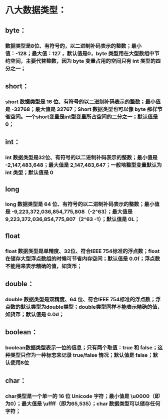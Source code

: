 # 八大数据类型：
## byte：
### 数据类型是8位、有符号的，以二进制补码表示的整数；最小值：-128；最大值：127 ，默认值是0，byte 类型用在大型数组中节约空间，主要代替整数，因为 byte 变量占用的空间只有 int 类型的四分之一；
## short：
### short 数据类型是 16 位、有符号的以二进制补码表示的整数；最小值是 -32768；最大值是 32767；Short 数据类型也可以像 byte 那样节省空间。一个short变量是int型变量所占空间的二分之一；默认值是 0；
## int：
### int 数据类型是32位、有符号的以二进制补码表示的整数；最小值是 -2,147,483,648；最大值是 2,147,483,647；一般地整型变量默认为 int 类型；默认值是 0
## long
### long 数据类型是 64 位、有符号的以二进制补码表示的整数；最小值是 -9,223,372,036,854,775,808（-2^63）；最大值是 9,223,372,036,854,775,807（2^63 -1）；默认值是 0L；
## float
### float 数据类型是单精度、32位、符合IEEE 754标准的浮点数；float 在储存大型浮点数组的时候可节省内存空间；默认值是 0.0f；浮点数不能用来表示精确的值，如货币；
## double：
### double 数据类型是双精度、64 位、符合IEEE 754标准的浮点数；浮点数的默认类型为double类型；double类型同样不能表示精确的值，如货币；默认值是 0.0d；
## boolean：
### boolean数据类型表示一位的信息；只有两个取值：true 和 false；这种类型只作为一种标志来记录 true/false 情况；默认值是 false；默认使用8位
## char：
### char类型是一个单一的 16 位 Unicode 字符；最小值是 \u0000（即为0）；最大值是 \uffff（即为65,535）；char 数据类型可以储存任何字符；
